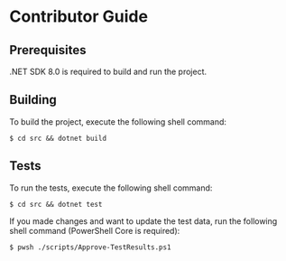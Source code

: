 Contributor Guide
=================

Prerequisites
-------------
.NET SDK 8.0 is required to build and run the project.

Building
--------
To build the project, execute the following shell command:
```console
$ cd src && dotnet build
```

Tests
-----
To run the tests, execute the following shell command:
```console
$ cd src && dotnet test
```

If you made changes and want to update the test data, run the following shell command (PowerShell Core is required):
```console
$ pwsh ./scripts/Approve-TestResults.ps1
```
